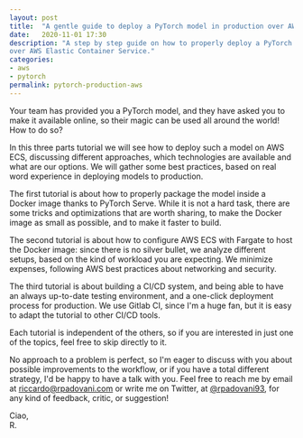 ```yaml
---
layout: post
title:  "A gentle guide to deploy a PyTorch model in production over AWS ECS with CI/CD."
date:   2020-11-01 17:30
description: "A step by step guide on how to properly deploy a PyTorch model in production 
over AWS Elastic Container Service."
categories:
- aws
- pytorch
permalink: pytorch-production-aws
---
```

 
Your team has provided you a PyTorch model, and they have asked you to make it available online, so their magic can be
used all around the world! How to do so? 

In this three parts tutorial we will see how to deploy such a model on AWS ECS, discussing different approaches, which
 technologies are available and what are our options. We will gather some best practices, based on real word
  experience in deploying models to production.

The first tutorial is about how to properly package the model inside a Docker image thanks to PyTorch Serve. While it
is not a hard task, there are some tricks and optimizations that are worth sharing, to make the Docker image as small
 as possible, and to make it faster to build.
 
The second tutorial is about how to configure AWS ECS with Fargate to host the Docker image: since there is no silver
 bullet, we analyze different setups, based on the kind of workload you are expecting. We minimize expenses, following AWS best practices about networking and security.
 
The third tutorial is about building a CI/CD system, and being able to have an always up-to-date testing environment, and a one-click deployment process for production. We use Gitlab CI, since I'm a huge fan, but it is easy to adapt the tutorial to other CI/CD tools.

Each tutorial is independent of the others, so if you are interested in just one of the topics, feel free to skip directly to it. 

No approach to a problem is perfect, so I'm eager to discuss with you about possible improvements to the workflow, or if you have a total different strategy, I'd be happy to have a talk with you. Feel free to reach me by email at [riccardo@rpadovani.com][email] or write me on Twitter, at [@rpadovani93][twitter], for any kind of feedback, critic, or suggestion!
 
Ciao,  
R.

[twitter]: https://twitter.com/rpadovani93
[email]: mailto:riccardo@rpadovani.com

